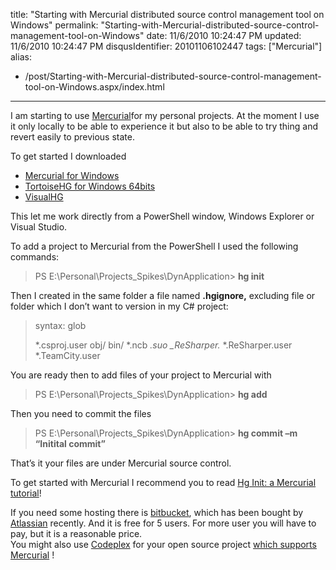 title: "Starting with Mercurial distributed source control management tool on Windows"
permalink: "Starting-with-Mercurial-distributed-source-control-management-tool-on-Windows"
date: 11/6/2010 10:24:47 PM
updated: 11/6/2010 10:24:47 PM
disqusIdentifier: 20101106102447
tags: ["Mercurial"]
alias:
 - /post/Starting-with-Mercurial-distributed-source-control-management-tool-on-Windows.aspx/index.html
---
I am starting to use [Mercurial](http://mercurial.selenic.com/)for my personal projects. At the moment I use it only locally to be able to experience it but also to be able to try thing and revert easily to previous state.

To get started I downloaded
<!-- more -->

*   [Mercurial for Windows](http://mercurial.selenic.com/downloads/)
*   [TortoiseHG for Windows 64bits](http://mercurial.selenic.com/downloads/)
*   [VisualHG](http://visualhg.codeplex.com/)  

This let me work directly from a PowerShell window, Windows Explorer or Visual Studio. 

To add a project to Mercurial from the PowerShell I used the following commands:

> PS E:\Personal\Projects\_Spikes\DynApplication> **hg init**

Then I created in the same folder a file named **.hgignore,** excluding file or folder which I don’t want to version in my C# project:

> syntax: glob
> 
> *.csproj.user
> obj/
> bin/
> *.ncb
> *.suo
> _ReSharper.*
> *.ReSharper.user
> *.TeamCity.user

You are ready then to add files of your project to Mercurial with

> PS E:\Personal\Projects\_Spikes\DynApplication> **hg add**

Then you need to commit the files

> PS E:\Personal\Projects\_Spikes\DynApplication> **hg commit –m “Initital commit”**

That’s it your files are under Mercurial source control.

To get started with Mercurial I recommend you to read [Hg Init: a Mercurial tutorial](http://hginit.com/index.html)!

If you need some hosting there is [bitbucket](http://bitbucket.org/), which has been bought by [Atlassian](http://www.atlassian.com/) recently. And it is free for 5 users. For more user you will have to pay, but it is a reasonable price.      
You might also use [Codeplex](http://www.codeplex.com/) for your open source project [which supports Mercurial](http://codeplex.codeplex.com/wikipage?title=Source%20Control&referringTitle=Documentation) !
